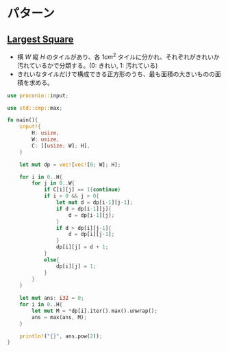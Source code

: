 <script type="text/x-mathjax-config">MathJax.Hub.Config({tex2jax:{inlineMath:[['\$','\$'],['\\(','\\)']],processEscapes:true},CommonHTML: {matchFontHeight:false}});</script>
<script type="text/javascript" async src="https://cdnjs.cloudflare.com/ajax/libs/mathjax/2.7.1/MathJax.js?config=TeX-MML-AM_CHTML"></script>

# パターン

## [Largest Square](https://onlinejudge.u-aizu.ac.jp/courses/library/7/DPL/3/DPL_3_A)
* 横 $W$ 縦 $H$ のタイルがあり、各 $1 cm^{2}$ タイルに分かれ、それぞれがきれいか汚れているかで分類する。(0: きれい, 1: 汚れている)
* きれいなタイルだけで構成できる正方形のうち、最も面積の大きいものの面積を求める。

```rust
use proconio::input;

use std::cmp::max;

fn main(){
    input!{
        H: usize,
        W: usize,
        C: [[usize; W]; H],
    }

    let mut dp = vec![vec![0; W]; H];

    for i in 0..H{
        for j in 0..W{
            if C[i][j] == 1{continue}
            if i > 0 && j > 0{
                let mut d = dp[i-1][j-1];
                if d > dp[i-1][j]{
                    d = dp[i-1][j];
                }
                if d > dp[i][j-1]{
                    d = dp[i][j-1];
                }
                dp[i][j] = d + 1;
            }
            else{
                dp[i][j] = 1;
            }
        }
    }
    
    let mut ans: i32 = 0;
    for i in 0..H{
        let mut M = *dp[i].iter().max().unwrap();
        ans = max(ans, M);
    }

    println!("{}", ans.pow(2));
}
```
